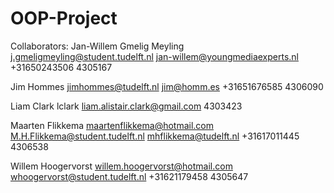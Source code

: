 OOP-Project
===========

Collaborators:
Jan-Willem Gmelig Meyling
j.gmeligmeyling@student.tudelft.nl
jan-willem@youngmediaexperts.nl
+31650243506
4305167

Jim Hommes
jimhommes@tudelft.nl
jim@homm.es
+31651676585
4306090

Liam Clark
lclark
liam.alistair.clark@gmail.com
4303423

Maarten Flikkema
maartenflikkema@hotmail.com
M.H.Flikkema@student.tudelft.nl
mhflikkema@tudelft.nl
+31617011445
4306538

Willem Hoogervorst
willem.hoogervorst@hotmail.com
whoogervorst@student.tudelft.nl
+31621179458
4305647